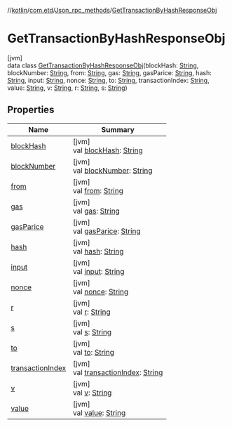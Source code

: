 //[kotlin](../../../../index.md)/[com.etd](../../index.md)/[Json_rpc_methods](../index.md)/[GetTransactionByHashResponseObj](index.md)

# GetTransactionByHashResponseObj

[jvm]\
data class [GetTransactionByHashResponseObj](index.md)(blockHash: [String](https://kotlinlang.org/api/latest/jvm/stdlib/kotlin/-string/index.html), blockNumber: [String](https://kotlinlang.org/api/latest/jvm/stdlib/kotlin/-string/index.html), from: [String](https://kotlinlang.org/api/latest/jvm/stdlib/kotlin/-string/index.html), gas: [String](https://kotlinlang.org/api/latest/jvm/stdlib/kotlin/-string/index.html), gasParice: [String](https://kotlinlang.org/api/latest/jvm/stdlib/kotlin/-string/index.html), hash: [String](https://kotlinlang.org/api/latest/jvm/stdlib/kotlin/-string/index.html), input: [String](https://kotlinlang.org/api/latest/jvm/stdlib/kotlin/-string/index.html), nonce: [String](https://kotlinlang.org/api/latest/jvm/stdlib/kotlin/-string/index.html), to: [String](https://kotlinlang.org/api/latest/jvm/stdlib/kotlin/-string/index.html), transactionIndex: [String](https://kotlinlang.org/api/latest/jvm/stdlib/kotlin/-string/index.html), value: [String](https://kotlinlang.org/api/latest/jvm/stdlib/kotlin/-string/index.html), v: [String](https://kotlinlang.org/api/latest/jvm/stdlib/kotlin/-string/index.html), r: [String](https://kotlinlang.org/api/latest/jvm/stdlib/kotlin/-string/index.html), s: [String](https://kotlinlang.org/api/latest/jvm/stdlib/kotlin/-string/index.html))

## Properties

| Name | Summary |
|---|---|
| [blockHash](block-hash.md) | [jvm]<br>val [blockHash](block-hash.md): [String](https://kotlinlang.org/api/latest/jvm/stdlib/kotlin/-string/index.html) |
| [blockNumber](block-number.md) | [jvm]<br>val [blockNumber](block-number.md): [String](https://kotlinlang.org/api/latest/jvm/stdlib/kotlin/-string/index.html) |
| [from](from.md) | [jvm]<br>val [from](from.md): [String](https://kotlinlang.org/api/latest/jvm/stdlib/kotlin/-string/index.html) |
| [gas](gas.md) | [jvm]<br>val [gas](gas.md): [String](https://kotlinlang.org/api/latest/jvm/stdlib/kotlin/-string/index.html) |
| [gasParice](gas-parice.md) | [jvm]<br>val [gasParice](gas-parice.md): [String](https://kotlinlang.org/api/latest/jvm/stdlib/kotlin/-string/index.html) |
| [hash](hash.md) | [jvm]<br>val [hash](hash.md): [String](https://kotlinlang.org/api/latest/jvm/stdlib/kotlin/-string/index.html) |
| [input](input.md) | [jvm]<br>val [input](input.md): [String](https://kotlinlang.org/api/latest/jvm/stdlib/kotlin/-string/index.html) |
| [nonce](nonce.md) | [jvm]<br>val [nonce](nonce.md): [String](https://kotlinlang.org/api/latest/jvm/stdlib/kotlin/-string/index.html) |
| [r](r.md) | [jvm]<br>val [r](r.md): [String](https://kotlinlang.org/api/latest/jvm/stdlib/kotlin/-string/index.html) |
| [s](s.md) | [jvm]<br>val [s](s.md): [String](https://kotlinlang.org/api/latest/jvm/stdlib/kotlin/-string/index.html) |
| [to](to.md) | [jvm]<br>val [to](to.md): [String](https://kotlinlang.org/api/latest/jvm/stdlib/kotlin/-string/index.html) |
| [transactionIndex](transaction-index.md) | [jvm]<br>val [transactionIndex](transaction-index.md): [String](https://kotlinlang.org/api/latest/jvm/stdlib/kotlin/-string/index.html) |
| [v](v.md) | [jvm]<br>val [v](v.md): [String](https://kotlinlang.org/api/latest/jvm/stdlib/kotlin/-string/index.html) |
| [value](value.md) | [jvm]<br>val [value](value.md): [String](https://kotlinlang.org/api/latest/jvm/stdlib/kotlin/-string/index.html) |
